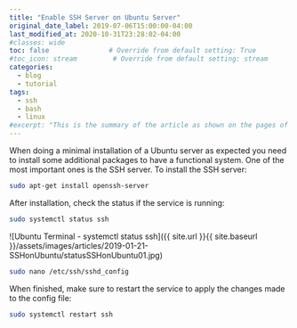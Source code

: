 ```yaml
---
title: "Enable SSH Server on Ubuntu Server"
original_date_label: 2019-07-06T15:00:00-04:00
last_modified_at: 2020-10-31T23:28:02-04:00
#classes: wide
toc: false               # Override from default setting: True
#toc_icon: stream         # Override from default setting: stream
categories:
  - blog
  - tutorial
tags:
  - ssh
  - bash
  - linux
#excerpt: "This is the summary of the article as shown on the pages of the blog."
---
```


When doing a minimal installation of a Ubuntu server as expected you need to install some additional packages to have a functional system. One of the most important ones is the SSH server. To install the SSH server:

```bash
sudo apt-get install openssh-server
```

After installation, check the status if the service is running:

```bash
sudo systemctl status ssh
```

![Ubuntu Terminal - systemctl status ssh]({{ site.url }}{{ site.baseurl }}/assets/images/articles/2019-01-21-SSHonUbuntu/statusSSHonUbuntu01.jpg)

```bash
sudo nano /etc/ssh/sshd_config
```

When finished, make sure to restart the service to apply the changes made to the config file:

```bash
sudo systemctl restart ssh
```
